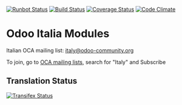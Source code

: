 [![Runbot Status](https://runbot.odoo-community.org/runbot/badge/flat/122/11.0.svg)](https://runbot.odoo-community.org/runbot/repo/github-com-oca-l10n-italy-122)
[![Build Status](https://travis-ci.org/OCA/l10n-italy.svg?branch=11.0)](https://travis-ci.org/OCA/l10n-italy)
[![Coverage Status](https://coveralls.io/repos/OCA/l10n-italy/badge.svg?branch=11.0)](https://coveralls.io/r/OCA/l10n-italy?branch=11.0)
[![Code Climate](https://codeclimate.com/github/OCA/l10n-italy/badges/gpa.svg)](https://codeclimate.com/github/OCA/l10n-italy)

Odoo Italia Modules
===================

Italian OCA mailing list: italy@odoo-community.org

To join, go to [OCA mailing lists](https://odoo-community.org/groups), search for "Italy" and Subscribe



Translation Status
------------------
[![Transifex Status](https://www.transifex.com/projects/p/OCA-l10n-italy-11-0/chart/image_png)](https://www.transifex.com/projects/p/OCA-l10n-italy-11-0)
